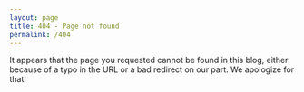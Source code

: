 ```yaml
---
layout: page
title: 404 - Page not found
permalink: /404
---
```


It appears that the page you requested cannot be found in this blog, either because of a typo in the URL or a bad redirect on our part. We apologize for that!
